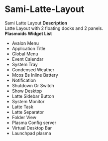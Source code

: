 # Sami-Latte-Layout
Sami Latte Layout
**Description**  
Latte Layout with 2 floating docks and 2 panels.  
**Plasmoids Widget List**  
 - Avalon Menu 
 - Application Title
 - Global Menu
 - Event Calendar
 - System Tray
 - Condensed Weather
 - Mcos Bs Inline Battery
 - Notification
 - Shutdown Or Switch
 - Show Desktop
 - Latte Sidebar Button
 - System Monitor
 - Latte Task
 - Latte Separator
 - Folder View
 - Plasma Config server
 - Virtual Desktop Bar
 - Launchpad plasma

